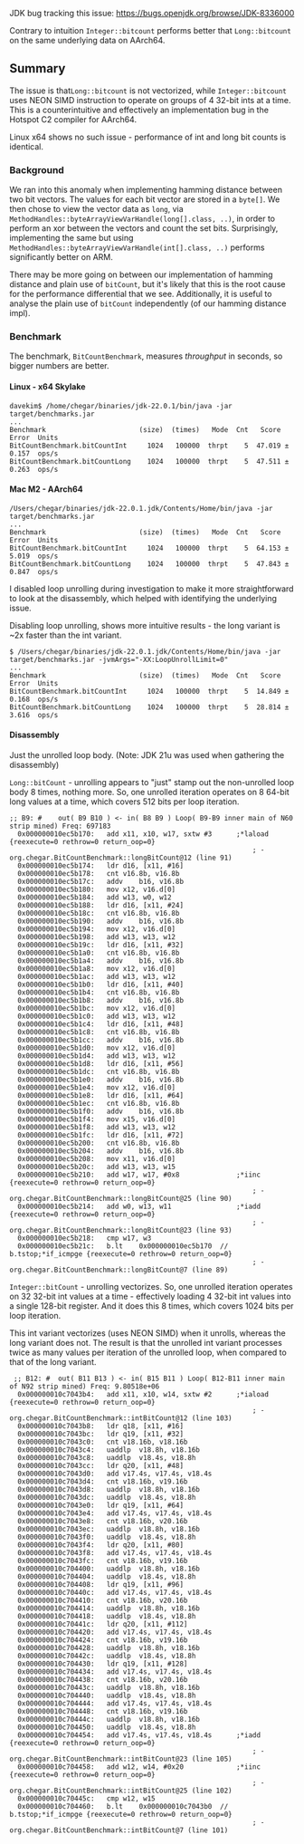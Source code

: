 JDK bug tracking this issue: https://bugs.openjdk.org/browse/JDK-8336000


Contrary to intuition `Integer::bitcount` performs better that `Long::bitcount`
on the same underlying data on AArch64.

## Summary

The issue is that`Long::bitcount` is not vectorized, while `Integer::bitcount`
uses NEON SIMD instruction to operate on groups of 4 32-bit ints at a time.
This is a counterintuitive and effectively an implementation bug in the 
Hotspot C2 compiler for AArch64.

Linux x64 shows no such issue - performance of int and long bit counts is
identical.

### Background

We ran into this anomaly when implementing hamming distance between two bit
vectors. The values for each bit vector are stored in a `byte[]`. We then chose
to view the vector data as `long`, via `MethodHandles::byteArrayViewVarHandle(long[].class, ..)`,
in order to perform an xor between the vectors and count the set bits.
Surprisingly, implementing the same but using `MethodHandles::byteArrayViewVarHandle(int[].class, ..)`
performs significantly better on ARM.

There may be more going on between our implementation of hamming distance and
plain use of `bitCount`, but it's likely that this is the root cause for the
performance differential that we see. Additionally, it is useful to analyse
the plain use of `bitCount` independently (of our hamming distance impl).

### Benchmark

The benchmark, `BitCountBenchmark`, measures _throughput_ in seconds, so bigger
numbers are better. 

#### Linux - x64 Skylake
```
davekim$ /home/chegar/binaries/jdk-22.0.1/bin/java -jar target/benchmarks.jar 
...
Benchmark                       (size)  (times)   Mode  Cnt   Score   Error  Units
BitCountBenchmark.bitCountInt     1024   100000  thrpt    5  47.019 ± 0.157  ops/s
BitCountBenchmark.bitCountLong    1024   100000  thrpt    5  47.511 ± 0.263  ops/s
```

#### Mac M2 - AArch64
```
/Users/chegar/binaries/jdk-22.0.1.jdk/Contents/Home/bin/java -jar target/benchmarks.jar 
...
Benchmark                       (size)  (times)   Mode  Cnt   Score   Error  Units
BitCountBenchmark.bitCountInt     1024   100000  thrpt    5  64.153 ± 5.019  ops/s
BitCountBenchmark.bitCountLong    1024   100000  thrpt    5  47.843 ± 0.847  ops/s
```

I disabled loop unrolling during investigation to make it more straightforward
to look at the disassembly, which helped with identifying the underlying issue.

Disabling loop unrolling, shows more intuitive results - the long variant is
~2x faster than the int variant.
```
$ /Users/chegar/binaries/jdk-22.0.1.jdk/Contents/Home/bin/java -jar target/benchmarks.jar -jvmArgs="-XX:LoopUnrollLimit=0"
...
Benchmark                       (size)  (times)   Mode  Cnt   Score   Error  Units
BitCountBenchmark.bitCountInt     1024   100000  thrpt    5  14.849 ± 0.168  ops/s
BitCountBenchmark.bitCountLong    1024   100000  thrpt    5  28.814 ± 3.616  ops/s
```

#### Disassembly

Just the unrolled loop body. (Note: JDK 21u was used when gathering the disassembly)

`Long::bitCount` - unrolling appears to "just" stamp out the non-unrolled loop
body 8 times, nothing more. So, one unrolled iteration operates on 8 64-bit long
values at a time, which covers 512 bits per loop iteration.

```
;; B9: #	out( B9 B10 ) <- in( B8 B9 ) Loop( B9-B9 inner main of N60 strip mined) Freq: 697183
  0x000000010ec5b170:   add	x11, x10, w17, sxtw #3      ;*laload {reexecute=0 rethrow=0 return_oop=0}
                                                            ; - org.chegar.BitCountBenchmark::longBitCount@12 (line 91)
  0x000000010ec5b174:   ldr	d16, [x11, #16]
  0x000000010ec5b178:   cnt	v16.8b, v16.8b
  0x000000010ec5b17c:   addv	b16, v16.8b
  0x000000010ec5b180:   mov	x12, v16.d[0]
  0x000000010ec5b184:   add	w13, w0, w12
  0x000000010ec5b188:   ldr	d16, [x11, #24]
  0x000000010ec5b18c:   cnt	v16.8b, v16.8b
  0x000000010ec5b190:   addv	b16, v16.8b
  0x000000010ec5b194:   mov	x12, v16.d[0]
  0x000000010ec5b198:   add	w13, w13, w12
  0x000000010ec5b19c:   ldr	d16, [x11, #32]
  0x000000010ec5b1a0:   cnt	v16.8b, v16.8b
  0x000000010ec5b1a4:   addv	b16, v16.8b
  0x000000010ec5b1a8:   mov	x12, v16.d[0]
  0x000000010ec5b1ac:   add	w13, w13, w12
  0x000000010ec5b1b0:   ldr	d16, [x11, #40]
  0x000000010ec5b1b4:   cnt	v16.8b, v16.8b
  0x000000010ec5b1b8:   addv	b16, v16.8b
  0x000000010ec5b1bc:   mov	x12, v16.d[0]
  0x000000010ec5b1c0:   add	w13, w13, w12
  0x000000010ec5b1c4:   ldr	d16, [x11, #48]
  0x000000010ec5b1c8:   cnt	v16.8b, v16.8b
  0x000000010ec5b1cc:   addv	b16, v16.8b
  0x000000010ec5b1d0:   mov	x12, v16.d[0]
  0x000000010ec5b1d4:   add	w13, w13, w12
  0x000000010ec5b1d8:   ldr	d16, [x11, #56]
  0x000000010ec5b1dc:   cnt	v16.8b, v16.8b
  0x000000010ec5b1e0:   addv	b16, v16.8b
  0x000000010ec5b1e4:   mov	x12, v16.d[0]
  0x000000010ec5b1e8:   ldr	d16, [x11, #64]
  0x000000010ec5b1ec:   cnt	v16.8b, v16.8b
  0x000000010ec5b1f0:   addv	b16, v16.8b
  0x000000010ec5b1f4:   mov	x15, v16.d[0]
  0x000000010ec5b1f8:   add	w13, w13, w12
  0x000000010ec5b1fc:   ldr	d16, [x11, #72]
  0x000000010ec5b200:   cnt	v16.8b, v16.8b
  0x000000010ec5b204:   addv	b16, v16.8b
  0x000000010ec5b208:   mov	x11, v16.d[0]
  0x000000010ec5b20c:   add	w13, w13, w15
  0x000000010ec5b210:   add	w17, w17, #0x8              ;*iinc {reexecute=0 rethrow=0 return_oop=0}
                                                            ; - org.chegar.BitCountBenchmark::longBitCount@25 (line 90)
  0x000000010ec5b214:   add	w0, w13, w11                ;*iadd {reexecute=0 rethrow=0 return_oop=0}
                                                            ; - org.chegar.BitCountBenchmark::longBitCount@23 (line 93)
  0x000000010ec5b218:   cmp	w17, w3
  0x000000010ec5b21c:   b.lt	0x000000010ec5b170  // b.tstop;*if_icmpge {reexecute=0 rethrow=0 return_oop=0}
                                                            ; - org.chegar.BitCountBenchmark::longBitCount@7 (line 89)
```

`Integer::bitCount` - unrolling vectorizes. So, one unrolled iteration operates
on 32 32-bit int values at a time - effectively loading 4 32-bit int values into
a single 128-bit register. And it does this 8 times, which covers 1024 bits per
loop iteration.

This int variant vectorizes (uses NEON SIMD) when it unrolls, whereas the long
variant does not. The result is that the unrolled int variant processes twice as
many values per iteration of the unrolled loop, when compared to that of the
long variant.

```
 ;; B12: #	out( B11 B13 ) <- in( B15 B11 ) Loop( B12-B11 inner main of N92 strip mined) Freq: 9.80518e+06
  0x000000010c7043b4:   add	x11, x10, w14, sxtw #2      ;*iaload {reexecute=0 rethrow=0 return_oop=0}
                                                            ; - org.chegar.BitCountBenchmark::intBitCount@12 (line 103)
  0x000000010c7043b8:   ldr	q18, [x11, #16]
  0x000000010c7043bc:   ldr	q19, [x11, #32]
  0x000000010c7043c0:   cnt	v18.16b, v18.16b
  0x000000010c7043c4:   uaddlp	v18.8h, v18.16b
  0x000000010c7043c8:   uaddlp	v18.4s, v18.8h
  0x000000010c7043cc:   ldr	q20, [x11, #48]
  0x000000010c7043d0:   add	v17.4s, v17.4s, v18.4s
  0x000000010c7043d4:   cnt	v18.16b, v19.16b
  0x000000010c7043d8:   uaddlp	v18.8h, v18.16b
  0x000000010c7043dc:   uaddlp	v18.4s, v18.8h
  0x000000010c7043e0:   ldr	q19, [x11, #64]
  0x000000010c7043e4:   add	v17.4s, v17.4s, v18.4s
  0x000000010c7043e8:   cnt	v18.16b, v20.16b
  0x000000010c7043ec:   uaddlp	v18.8h, v18.16b
  0x000000010c7043f0:   uaddlp	v18.4s, v18.8h
  0x000000010c7043f4:   ldr	q20, [x11, #80]
  0x000000010c7043f8:   add	v17.4s, v17.4s, v18.4s
  0x000000010c7043fc:   cnt	v18.16b, v19.16b
  0x000000010c704400:   uaddlp	v18.8h, v18.16b
  0x000000010c704404:   uaddlp	v18.4s, v18.8h
  0x000000010c704408:   ldr	q19, [x11, #96]
  0x000000010c70440c:   add	v17.4s, v17.4s, v18.4s
  0x000000010c704410:   cnt	v18.16b, v20.16b
  0x000000010c704414:   uaddlp	v18.8h, v18.16b
  0x000000010c704418:   uaddlp	v18.4s, v18.8h
  0x000000010c70441c:   ldr	q20, [x11, #112]
  0x000000010c704420:   add	v17.4s, v17.4s, v18.4s
  0x000000010c704424:   cnt	v18.16b, v19.16b
  0x000000010c704428:   uaddlp	v18.8h, v18.16b
  0x000000010c70442c:   uaddlp	v18.4s, v18.8h
  0x000000010c704430:   ldr	q19, [x11, #128]
  0x000000010c704434:   add	v17.4s, v17.4s, v18.4s
  0x000000010c704438:   cnt	v18.16b, v20.16b
  0x000000010c70443c:   uaddlp	v18.8h, v18.16b
  0x000000010c704440:   uaddlp	v18.4s, v18.8h
  0x000000010c704444:   add	v17.4s, v17.4s, v18.4s
  0x000000010c704448:   cnt	v18.16b, v19.16b
  0x000000010c70444c:   uaddlp	v18.8h, v18.16b
  0x000000010c704450:   uaddlp	v18.4s, v18.8h
  0x000000010c704454:   add	v17.4s, v17.4s, v18.4s      ;*iadd {reexecute=0 rethrow=0 return_oop=0}
                                                            ; - org.chegar.BitCountBenchmark::intBitCount@23 (line 105)
  0x000000010c704458:   add	w12, w14, #0x20             ;*iinc {reexecute=0 rethrow=0 return_oop=0}
                                                            ; - org.chegar.BitCountBenchmark::intBitCount@25 (line 102)
  0x000000010c70445c:   cmp	w12, w15
  0x000000010c704460:   b.lt	0x000000010c7043b0  // b.tstop;*if_icmpge {reexecute=0 rethrow=0 return_oop=0}
                                                            ; - org.chegar.BitCountBenchmark::intBitCount@7 (line 101)
```
